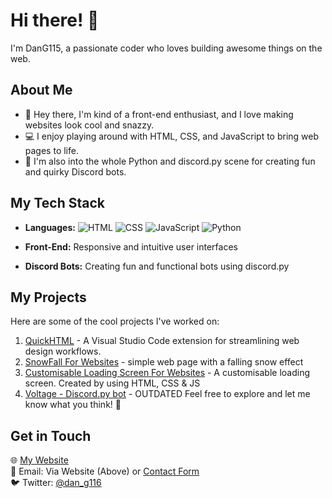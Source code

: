 # Hi there! 👋

I'm DanG115, a passionate coder who loves building awesome things on the web.

## About Me

- 🚀 Hey there, I'm kind of a front-end enthusiast, and I love making websites look cool and snazzy.
- 💻 I enjoy playing around with HTML, CSS, and JavaScript to bring web pages to life.
- 🐍 I'm also into the whole Python and discord.py scene for creating fun and quirky Discord bots.


## My Tech Stack

- **Languages:**
  ![HTML](https://img.shields.io/badge/HTML-5-blue?style=flat&logo=html5&logoColor=white)
  ![CSS](https://img.shields.io/badge/CSS-3-blue?style=flat&logo=css3&logoColor=white)
  ![JavaScript](https://img.shields.io/badge/JavaScript-ES6-yellow?style=flat&logo=javascript&logoColor=white)
  ![Python](https://img.shields.io/badge/Python-3.7%2B-blue?style=flat&logo=python&logoColor=white)

- **Front-End:** Responsive and intuitive user interfaces

- **Discord Bots:** Creating fun and functional bots using discord.py

## My Projects

Here are some of the cool projects I've worked on:

1. [QuickHTML](https://github.com/DanG115/QuickHTML) - A Visual Studio Code extension for streamlining web design workflows.
2. [SnowFall For Websites](https://github.com/DanG115/snow-fall) - simple web page with a falling snow effect
3. [Customisable Loading Screen For Websites](https://github.com/DanG115/websiteloader-v2) - A customisable loading screen. Created by using HTML, CSS & JS 
4. [Voltage - Discord.py bot](https://github.com/DanG115/Voltage-Bot-23) - OUTDATED
Feel free to explore and let me know what you think! 🚀

## Get in Touch

🌐 [My Website](https://dan-gleeson.co.uk)  
📧 Email: Via Website (Above) or [Contact Form](https://dan-gleeson.co.uk/contact)  
🐦 Twitter: [@dan_g116](https://twitter.com/dan_g116)  

